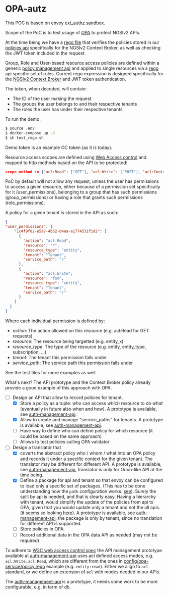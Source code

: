 # OPA-autz

This POC is based on [envoy ext_authz sandbox](https://www.envoyproxy.io/docs/envoy/latest/start/sandboxes/ext_authz).

Scope of the PoC is to test usage of [OPA](https://www.openpolicyagent.org/)
to protect NGSIv2 APIs.

At the time being we have a [rego file](config/opa-service/policy.rego)
that verifies the policies stored in our [policies api](auth-management-api)
specifically for the NGSIv2 Context Broker, as well as checking the JWT token
included in the request.

Group, Role and User-based resource access policies are defined within a generic
[policy management api](auth-management-api) and applied to single resources via
a [rego](config/opa-service/policy.rego) api specific set of rules. Current rego
expression is designed specifically for the
[NGSIv2 Context Broker](https://fiware-orion.readthedocs.io/en/master/) and
JWT token authentication.

The token, when decoded, will contain:

* The ID of the user making the request
* The groups the user belongs to and their respective tenants
* The roles the user has under their respective tenants

To run the demo:

```bash
$ source .env
$ docker-compose up -d
$ sh test_rego.sh
```

Demo token is an example OC token (as it is today).

Resource access scopes are defined using
[Web Access control](https://solid.github.io/web-access-control-spec/) and
mapped to http methods based on the API to be protected:

```json
scope_method := {"acl:Read": ["GET"], "acl:Write": ["POST"], "acl:Control": ["PUT", "DELETE"]}
```

PoC by default will not allow any request, unless the user has permissions to
access a given resource, either because of a permission set specifically for it
(user_permissions), belonging to a group that has such permissions (group_permissions)
or having a role that grants such permissions (role_permissions).

A policy for a given tenant is stored in the API as such:

```json
{
"user_permissions": {
    "1c4f9f82-e5a7-4b32-84ea-a1774531f1d2": [
      {
        "action": "acl:Read",
        "resource": "*",
        "resource_type": "entity",
        "tenant": "Tenant",
        "service_path": "/"
      },
      {
        "action": "acl:Write",
        "resource": "foo",
        "resource_type": "entity",
        "tenant": "Tenant",
        "service_path": "/"
      }
    ]
  }
}
```

Where each individual permission is defined by:

* *action*: The action allowed on this resource (e.g. acl:Read for GET requests)
* *resource*: The resource being targetted (e.g. entity_x)
* *resource_type*: The type of the resource (e.g. entity, entity_type,
  subscription, ...)
* *tenant*: The tenant this permission falls under
* *service_path*: The service path this permission falls under

See the test files for more examples as well.

What's next? The API prototype and the Context Broker policy already provide
a good example of this approach with OPA.

* [ ] Design an API that allow to record policies for tenant.
  * [x] Store a policy as a tuple: *who* can access *which* resource to do
    *what* (eventually in future also when and how).
    A prototype is available, see [auth-management-api](auth-management-api).
  * [x] Allow to create and manage "service_paths" for tenants.
    A prototype is available, see [auth-management-api](auth-management-api).
  * [ ] Have way to define who can define policy for which resource
    (it could be based on the same approach)
  * [ ] Allows to test policies calling OPA validator
* [ ] Design a translator that
  * [x] coverts the abstract policy who / whom / what
  into an OPA policy and records it under a specific context for the given
  tenant. The translator may be different for different API.
  A prototype is available, see [auth-management-api](auth-management-api),
  translator is only for Orion-like API at the time being.
  * [x] Define a package for api and tenant so that envoy can
   be configured to load only a specific set of packages. (This has to be
   done understanding how the `path` configuration works. [see](config/opa-service/opa.yaml)).
   Surely the split by api is needed, and that is clearly easy. Having a hierarchy
   with tenant, would simplify the update of the policies from api to OPA, given
   that you would update only a tenant and not the all apis. (it seems so looking
   [here](https://github.com/open-policy-agent/opa-envoy-plugin)).
   A prototype is available, see [auth-management-api](auth-management-api),
   the package is only by tenant, since no translation for different API is
   supported.
  * [ ] Store policies in OPA.
  * [ ] Record additional data in the OPA data API as needed
    (may not be required)

To adhere to [W3C web access control spec](https://github.com/solid/web-access-control-spec)
the API management prototype available at [auth-management-api](auth-management-api)
uses acl defined access modes, e.g. `acl:Write`, `acl:Read`, which are different
from the ones in [config/opa-service/policy.rego](config/opa-service/policy.rego)
example (e.g. `entity:read`). Either we align to `acl` standard, or we define
an extension of `acl` with modes needed in our APIs.

The [auth-management-api](auth-management-api) is a prototype, it needs some
work to be more configurable, e.g. in term of db.
